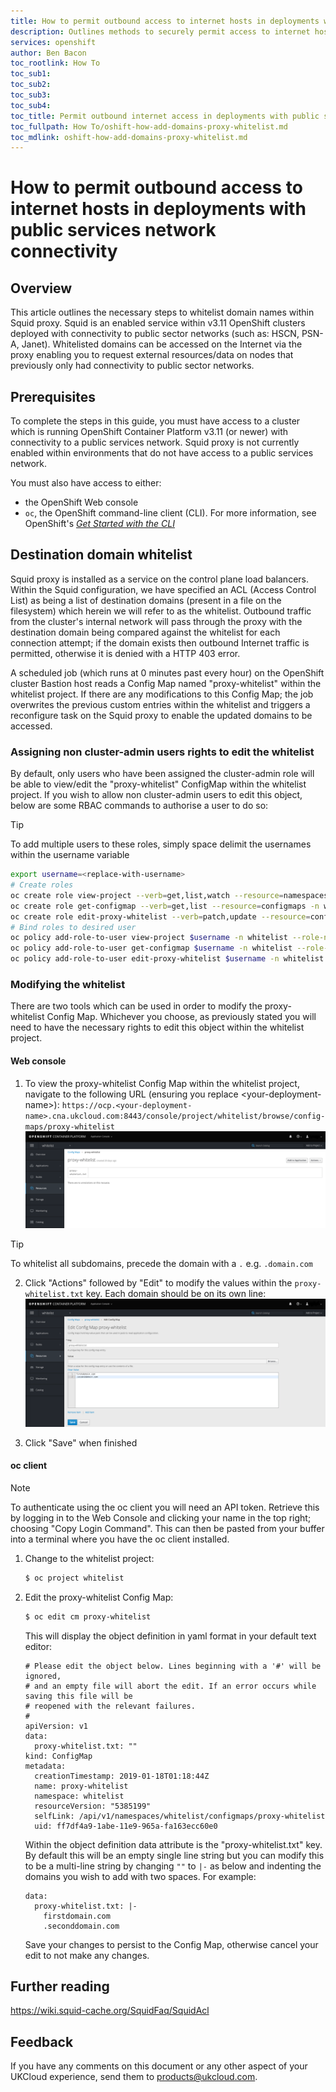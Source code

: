 ```yaml
---
title: How to permit outbound access to internet hosts in deployments with public services network connectivity | UKCloud Ltd
description: Outlines methods to securely permit access to internet hosts in v3.11 OpenShift clusters deployed with public services network connectivity.
services: openshift
author: Ben Bacon
toc_rootlink: How To
toc_sub1: 
toc_sub2:
toc_sub3:
toc_sub4:
toc_title: Permit outbound internet access in deployments with public services network connectivity
toc_fullpath: How To/oshift-how-add-domains-proxy-whitelist.md
toc_mdlink: oshift-how-add-domains-proxy-whitelist.md
---
```


# How to permit outbound access to internet hosts in deployments with public services network connectivity

## Overview

This article outlines the necessary steps to whitelist domain names within Squid proxy. Squid is an enabled service within v3.11 OpenShift clusters deployed with connectivity to public sector networks (such as: HSCN, PSN-A, Janet). Whitelisted domains can be accessed on the Internet via the proxy enabling you to request external resources/data on nodes that previously only had connectivity to public sector networks.

## Prerequisites

To complete the steps in this guide, you must have access to a cluster which is running OpenShift Container Platform v3.11 (or newer) with connectivity to a public services network. Squid proxy is not currently enabled within environments that do not have access to a public services network.

You must also have access to either:

- the OpenShift Web console
- `oc`, the OpenShift command-line client (CLI). For more information, see OpenShift's [*Get Started with the CLI*](https://docs.openshift.com/container-platform/3.11/cli_reference/get_started_cli.html)

## Destination domain whitelist

Squid proxy is installed as a service on the control plane load balancers. Within the Squid configuration, we have specified an ACL (Access Control List) as being a list of destination domains (present in a file on the filesystem) which herein we will refer to as the whitelist. Outbound traffic from the cluster's internal network will pass through the proxy with the destination domain being compared against the whitelist for each connection attempt; if the domain exists then outbound Internet traffic is permitted, otherwise it is denied with a HTTP 403 error.

A scheduled job (which runs at 0 minutes past every hour) on the OpenShift cluster Bastion host reads a Config Map named "proxy-whitelist" within the whitelist project. If there are any modifications to this Config Map; the job overwrites the previous custom entries within the whitelist and triggers a reconfigure task on the Squid proxy to enable the updated domains to be accessed.

### Assigning non cluster-admin users rights to edit the whitelist 

By default, only users who have been assigned the cluster-admin role will be able to view/edit the "proxy-whitelist" ConfigMap within the whitelist project. If you wish to allow non cluster-admin users to edit this object, below are some RBAC commands to authorise a user to do so:

>[!TIP]
>To add multiple users to these roles, simply space delimit the usernames within the username variable
```bash
export username=<replace-with-username>
# Create roles
oc create role view-project --verb=get,list,watch --resource=namespaces --verb get --resource=projects -n whitelist
oc create role get-configmap --verb=get,list --resource=configmaps -n whitelist
oc create role edit-proxy-whitelist --verb=patch,update --resource=configmaps --resource-name=proxy-whitelist -n whitelist
# Bind roles to desired user
oc policy add-role-to-user view-project $username -n whitelist --role-namespace='whitelist'
oc policy add-role-to-user get-configmap $username -n whitelist --role-namespace='whitelist'
oc policy add-role-to-user edit-proxy-whitelist $username -n whitelist --role-namespace='whitelist'
```
### Modifying the whitelist

There are two tools which can be used in order to modify the proxy-whitelist Config Map. Whichever you choose, as previously stated you will need to have the necessary rights to edit this object within the whitelist project. 

#### Web console

1. To view the proxy-whitelist Config Map within the whitelist project, navigate to the following URL (ensuring you replace \<your-deployment-name>): `https://ocp.<your-deployment-name>.cna.ukcloud.com:8443/console/project/whitelist/browse/config-maps/proxy-whitelist`
![whitelist ConfigMaps](images/oshift-proxy-configmap.png)

>[!TIP]
>To whitelist all subdomains, precede the domain with a `.` e.g. `.domain.com`

2. Click "Actions" followed by "Edit" to modify the values within the `proxy-whitelist.txt` key. Each domain should be on its own line:
![Edit proxy-whitelist](images/oshift-proxy-editproxywhitelist.png)

3. Click "Save" when finished

#### oc client
>[!NOTE]
>To authenticate using the oc client you will need an API token. Retrieve this by logging in to the Web Console and clicking your name in the top right; choosing "Copy Login Command". This can then be pasted from your buffer into a terminal where you have the oc client installed.

1. Change to the whitelist project: 
   
   ```bash
   $ oc project whitelist
   ```
2. Edit the proxy-whitelist Config Map:

   ```bash
   $ oc edit cm proxy-whitelist
   ```

   This will display the object definition in yaml format in your default text editor:

   ```
   # Please edit the object below. Lines beginning with a '#' will be ignored,
   # and an empty file will abort the edit. If an error occurs while saving this file will be
   # reopened with the relevant failures.
   #
   apiVersion: v1
   data:
     proxy-whitelist.txt: ""
   kind: ConfigMap
   metadata:
     creationTimestamp: 2019-01-18T01:18:44Z
     name: proxy-whitelist
     namespace: whitelist
     resourceVersion: "5385199"
     selfLink: /api/v1/namespaces/whitelist/configmaps/proxy-whitelist
     uid: ff7df4a9-1abe-11e9-965a-fa163ecc60e0
   ```

   Within the object definition data attribute is the "proxy-whitelist.txt" key. By default this will be an empty single line string but you can modify this to be a multi-line string by changing `""` to `|-` as below and indenting the domains you wish to add with two spaces. For example:

   ```
   data:
     proxy-whitelist.txt: |-
       firstdomain.com
       .seconddomain.com
   ```

   Save your changes to persist to the Config Map, otherwise cancel your edit to not make any changes.

## Further reading


https://wiki.squid-cache.org/SquidFaq/SquidAcl

## Feedback

If you have any comments on this document or any other aspect of your UKCloud experience, send them to <products@ukcloud.com>.
